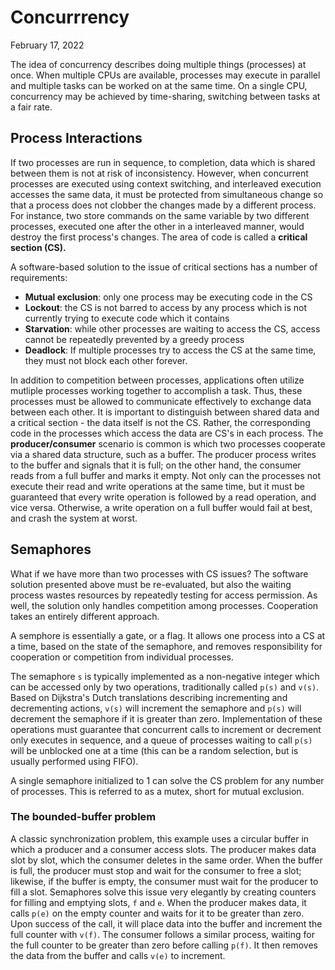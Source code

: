 # Concurrrency
February 17, 2022

The idea of concurrency describes doing multiple things (processes) at once. When multiple CPUs are available, processes may execute in parallel and multiple tasks can be worked on at the same time. On a single CPU, concurrency may be achieved by time-sharing, switching between tasks at a fair rate.

## Process Interactions
If two processes are run in sequence, to completion, data which is shared between them is not at risk of inconsistency. However, when concurrent processes are executed using context switching, and interleaved execution accesses the same data, it must be protected from simultaneous change so that a process does not clobber the changes made by a different process. For instance, two store commands on the same variable by two different processes, executed one after the other in a interleaved manner, would destroy the first process's changes. The area of code is called a **critical section (CS).**

A software-based solution to the issue of critical sections has a number of requirements:
- **Mutual exclusion**: only one process may be executing code in the CS
- **Lockout**: the CS is not barred to access by any process which is not currently trying to execute code which it contains
- **Starvation**: while other processes are waiting to access the CS, access cannot be repeatedly prevented by a greedy process
- **Deadlock**: If multiple processes try to access the CS at the same time, they must not block each other forever.

In addition to competition between processes, applications often utilize mutliple processes working together to accomplish a task. Thus, these processes must be allowed to communicate effectively to exchange data between each other. It is important to distinguish between shared data and a critical section - the data itself is not the CS. Rather, the corresponding code in the processes which access the data are CS's in each process. The **producer/consumer** scenario is common is which two processes cooperate via a shared data structure, such as a buffer. The producer process writes to the buffer and signals that it is full; on the other hand, the consumer reads from a full buffer and marks it empty. Not only can the processes not execute their read and write operations at the same time, but it must be guaranteed that every write operation is followed by a read operation, and vice versa. Otherwise, a write operation on a full buffer would fail at best, and crash the system at worst.

## Semaphores
What if we have more than two processes with CS issues? The software solution presented above must be re-evaluated, but also the waiting process wastes resources by repeatedly testing for access permission. As well, the solution only handles competition among processes. Cooperation takes an entirely different approach.

A semphore is essentially a gate, or a flag. It allows one process into a CS at a time, based on the state of the semaphore, and removes responsibility for cooperation or competition from individual processes.

The semaphore <code>s</code> is typically implemented as a non-negative integer which can be accessed only by two operations, traditionally called <code>p(s)</code> and <code>v(s)</code>. Based on Dijkstra's Dutch translations describing incrementing and decrementing actions, <code>v(s)</code> will increment the semaphore and <code>p(s)</code> will decrement the semaphore if it is greater than zero. Implementation of these operations must guarantee that concurrent calls to increment or decrement only executes in sequence, and a queue of processes waiting to call <code>p(s)</code> will be unblocked one at a time (this can be a random selection, but is usually performed using FIFO).

A single semaphore initialized to 1 can solve the CS problem for any number of processes. This is referred to as a mutex, short for mutual exclusion.

### The bounded-buffer problem
A classic synchronization problem, this example uses a circular buffer in which a producer and a consumer access slots. The producer makes data slot by slot, which the consumer deletes in the same order. When the buffer is full, the producer must stop and wait for the consumer to free a slot; likewise, if the buffer is empty, the consumer must wait for the producer to fill a slot. Semaphores solve this issue very elegantly by creating counters for filling and emptying slots, <code>f</code> and <code>e</code>. When the producer makes data, it calls <code>p(e)</code> on the empty counter and waits for it to be greater than zero. Upon success of the call, it will place data into the buffer and increment the full counter with <code>v(f)</code>. The consumer follows a similar process, waiting for the full counter to be greater than zero before calling <code>p(f)</code>. It then removes the data from the buffer and calls <code>v(e)</code> to increment.